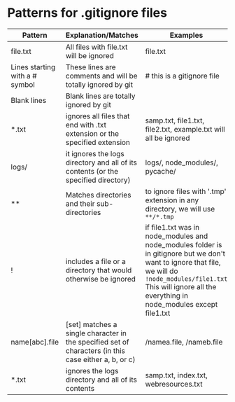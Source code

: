 # Patterns for .gitignore files

| Pattern                        | Explanation/Matches                                                                                  | Examples                                                                                                                                                                                                                  |
| ------------------------------ | ---------------------------------------------------------------------------------------------------- | ------------------------------------------------------------------------------------------------------------------------------------------------------------------------------------------------------------------------- |
| file.txt                       | All files with file.txt will be ignored                                                              | file.txt                                                                                                                                                                                                                  |
| Lines starting with a # symbol | These lines are comments and will be totally ignored by git                                          | # this is a gitignore file                                                                                                                                                                                                |
| Blank lines                    | Blank lines are totally ignored by git                                                               |                                                                                                                                                                                                                           |
| \*.txt                         | ignores all files that end with .txt extension or the specified extension                            | samp.txt, file1.txt, file2.txt, example.txt will all be ignored                                                                                                                                                           |
| logs/                          | it ignores the logs directory and all of its contents (or the specified directory)                   | logs/, node_modules/, pycache/                                                                                                                                                                                            |
| \*\*                           | Matches directories and their sub-directories                                                        | to ignore files with '.tmp' extension in any directory, we will use `**/*.tmp`                                                                                                                                            |
| !                              | includes a file or a directory that would otherwise be ignored                                       | if file1.txt was in node_modules and node_modules folder is in gitignore but we don't want to ignore that file, we will do `!node_modules/file1.txt` This will ignore all the everything in node_modules except file1.txt |
| name[abc].file                 | [set] matches a single character in the specified set of characters (in this case either a, b, or c) | /namea.file, /nameb.file                                                                                                                                                                                                  |
| \*.txt                         | ignores the logs directory and all of its contents                                                   | samp.txt, index.txt, webresources.txt                                                                                                                                                                                     |
